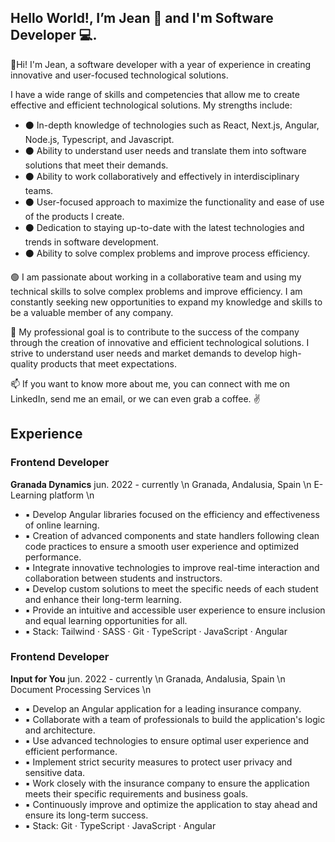 ## Hello World!, I’m Jean 👋 and I'm Software Developer 💻. 

👋Hi! I'm Jean, a software developer with a year of experience in creating innovative and user-focused technological solutions.

I have a wide range of skills and competencies that allow me to create effective and efficient technological solutions. My strengths include:

- ⚫ In-depth knowledge of technologies such as React, Next.js, Angular, Node.js, Typescript, and Javascript.
- ⚫ Ability to understand user needs and translate them into software solutions that meet their demands.
- ⚫ Ability to work collaboratively and effectively in interdisciplinary teams.
- ⚫ User-focused approach to maximize the functionality and ease of use of the products I create.
- ⚫ Dedication to staying up-to-date with the latest technologies and trends in software development.
- ⚫ Ability to solve complex problems and improve process efficiency.

🟢 I am passionate about working in a collaborative team and using my technical skills to solve complex problems and improve efficiency. I am constantly seeking new opportunities to expand my knowledge and skills to be a valuable member of any company.

🎯 My professional goal is to contribute to the success of the company through the creation of innovative and efficient technological solutions. I strive to understand user needs and market demands to develop high-quality products that meet expectations.

📫 If you want to know more about me, you can connect with me on LinkedIn, send me an email, or we can even grab a coffee. ✌

## Experience

### Frontend Developer
**Granada Dynamics**  jun. 2022 - currently \n
Granada, Andalusia, Spain \n
E-Learning platform \n

- ▪ Develop Angular libraries focused on the efficiency and effectiveness of online learning.
- ▪ Creation of advanced components and state handlers following clean code practices to ensure a smooth user experience and optimized performance.
- ▪ Integrate innovative technologies to improve real-time interaction and collaboration between students and instructors.
- ▪ Develop custom solutions to meet the specific needs of each student and enhance their long-term learning.
- ▪ Provide an intuitive and accessible user experience to ensure inclusion and equal learning opportunities for all.
- ▪ Stack: Tailwind · SASS · Git · TypeScript · JavaScript · Angular


### Frontend Developer
**Input for You**  jun. 2022 - currently \n
Granada, Andalusia, Spain \n
Document Processing Services \n

- ▪ Develop an Angular application for a leading insurance company.
- ▪ Collaborate with a team of professionals to build the application's logic and architecture.
- ▪ Use advanced technologies to ensure optimal user experience and efficient performance.
- ▪ Implement strict security measures to protect user privacy and sensitive data.
- ▪ Work closely with the insurance company to ensure the application meets their specific requirements and business goals.
- ▪ Continuously improve and optimize the application to stay ahead and ensure its long-term success.
- ▪ Stack: Git · TypeScript · JavaScript · Angular
